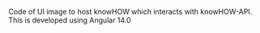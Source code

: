 Code of UI image to host knowHOW which interacts with knowHOW-API.
This is developed using Angular 14.0
